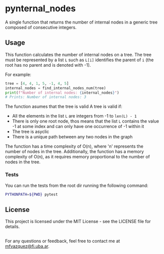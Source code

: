 # pynternal_nodes

A single function that returns the number of internal nodes in a generic tree composed of consecutive integers.

## Usage

This function calculates the number of internal nodes on a tree.
The tree must be represented by a list `L` such as `L[i]` identifies the parent of `i` (the root has no parent and is denoted with -1).

For example:

```python
tree = [4, 4, 1, 5, -1, 4, 5]
internal_nodes = find_internal_nodes_num(tree)
print(f"Number of internal nodes: {internal_nodes}")
# Prints: Number of internal nodes: 3
```

The function asumes that the tree is valid
A tree is valid if:

- All the elements in the list `L` are integers from -1 to `len(L) - 1` 
- There is only one root node, thos means that the list `L` contains the value -1 at some index and can only have one occurrence of -1 within it
- The tree is asyclic
- There is a unique path between any two nodes in the graph

The function has a time complexity of O(n), where 'n' represents the number of nodes in the tree. Additionally, the function has a memory complexity of O(n), as it requires memory proportional to the number of nodes in the tree.

### Tests

You can run the tests from the root dir running the following command:

```bash
PYTHONPATH=${PWD} pytest
```

## License
This project is licensed under the MIT License - see the LICENSE file for details.

## 
For any questions or feedback, feel free to contact me at mfvazquez@fi.uba.ar.
